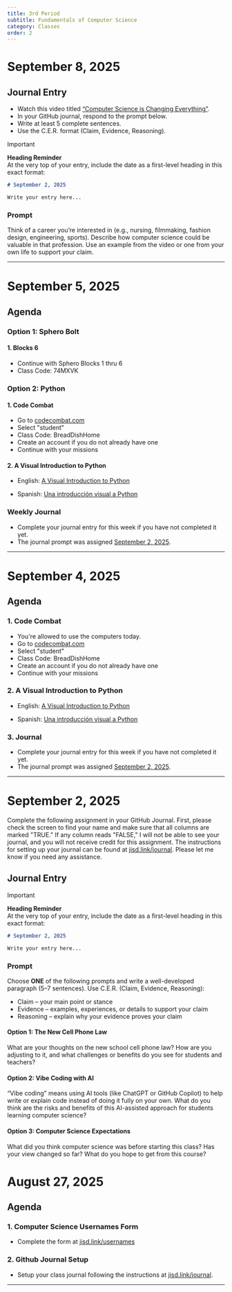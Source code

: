 ```yaml
---
title: 3rd Period
subtitle: Fundamentals of Computer Science
category: Classes
order: 2
---
```

# September 8, 2025

## Journal Entry

- Watch this video titled [“Computer Science is Changing Everything”](https://www.youtube-nocookie.com/embed/QvyTEx1wyOY?playlist=QvyTEx1wyOY&autoplay=1&iv_load_policy=3&loop=1&start=).
- In your GitHub journal, respond to the prompt below.
- Write at least 5 complete sentences.
- Use the C.E.R. format (Claim, Evidence, Reasoning).

> [!IMPORTANT]  
> **Heading Reminder**  
> At the very top of your entry, include the date as a first-level heading in this exact format:
>
> ```markdown
> # September 2, 2025
>
> Write your entry here...
> ```

### Prompt

Think of a career you’re interested in (e.g., nursing, filmmaking, fashion design, engineering, sports). Describe how computer science could be valuable in that profession. Use an example from the video or one from your own life to support your claim.

----

# September 5, 2025

## Agenda

### Option 1: Sphero Bolt

#### 1. Blocks 6

- Continue with Sphero Blocks 1 thru 6
- Class Code: 74MXVK

### Option 2: Python

#### 1. Code Combat

- Go to [codecombat.com](https://codecombat.com)
- Select "student"
- Class Code: BreadDishHome
- Create an account if you do not already have one
- Continue with your missions

#### 2. A Visual Introduction to Python

- English: [A Visual Introduction to Python](https://hourofpython.trinket.io/a-visual-introduction-to-python#/welcome/an-hour-of-code)

- Spanish: [Una introducción visual a Python](https://hourofpython.com/una-introduccion-visual-a-python/index.html)


### Weekly Journal

- Complete your journal entry for this week if you have not completed it yet.
- The journal prompt was assigned [September 2, 2025](https://github.com/mswhitby/classroom/blob/main/_docs/resources/journal.md#september-2-2025).

----

# September 4, 2025

## Agenda

### 1. Code Combat

- You're allowed to use the computers today.
- Go to [codecombat.com](https://codecombat.com)
- Select "student"
- Class Code: BreadDishHome
- Create an account if you do not already have one
- Continue with your missions

### 2. A Visual Introduction to Python

- English: [A Visual Introduction to Python](https://hourofpython.trinket.io/a-visual-introduction-to-python#/welcome/an-hour-of-code)

- Spanish: [Una introducción visual a Python](https://hourofpython.com/una-introduccion-visual-a-python/index.html)


### 3. Journal

- Complete your journal entry for this week if you have not completed it yet.
- The journal prompt was assigned [September 2, 2025](https://github.com/mswhitby/classroom/blob/main/_docs/resources/journal.md#september-2-2025).

----

# September 2, 2025

Complete the following assignment in your GitHub Journal. First, please check the screen to find your name and make sure that all columns are marked "TRUE." If any column reads "FALSE," I will not be able to see your journal, and you will not receive credit for this assignment. The instructions for setting up your journal can be found at [jisd.link/journal](https://github.com/mswhitby/classroom/blob/main/_docs/resources/journal_creation.md). Please let me know if you need any assistance.

## Journal Entry


> [!IMPORTANT]  
> **Heading Reminder**  
> At the very top of your entry, include the date as a first-level heading in this exact format:
>
> ```markdown
> # September 2, 2025
>
> Write your entry here...
> ```

### Prompt 

Choose **ONE** of the following prompts and write a well-developed paragraph (5–7 sentences). Use C.E.R. (Claim, Evidence, Reasoning):
- Claim – your main point or stance
- Evidence – examples, experiences, or details to support your claim
- Reasoning – explain why your evidence proves your claim

#### Option 1: The New Cell Phone Law

What are your thoughts on the new school cell phone law? How are you adjusting to it, and what challenges or benefits do you see for students and teachers?

#### Option 2: Vibe Coding with AI

“Vibe coding” means using AI tools (like ChatGPT or GitHub Copilot) to help write or explain code instead of doing it fully on your own. What do you think are the risks and benefits of this AI-assisted approach for students learning computer science?

#### Option 3: Computer Science Expectations

What did you think computer science was before starting this class? Has your view changed so far? What do you hope to get from this course?

# August 27, 2025

## Agenda

### 1. Computer Science Usernames Form

- Complete the form at [jisd.link/usernames](https://jisd.link/usernames)

### 2. Github Journal Setup

- Setup your class journal following the instructions  at [jisd.link/journal](https://github.com/mswhitby/classroom/blob/main/_docs/resources/journal_creation.md).

<!-- ### 3. Choose your own assignment

 1. **Hour of Code**: Choose any activity from hourofcode.com
 2. **Sphero**: Complete Blocks 6 - Class code: 74MXVK
 3. **Code Combat (Python)**: Class code: BreadDishHome -->
 
----